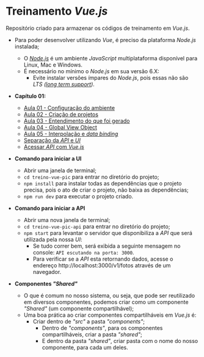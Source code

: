 # Treinamento _Vue.js_

Repositório criado para armazenar os códigos de treinamento em _Vue.js_.

- Para poder desenvolver utilizando _Vue_, é preciso da plataforma _Node.js_ instalada;
  - O _[Node.js](https://nodejs.org/pt)_ é um ambiente _JavaScript_ multiplataforma disponível para Linux, Mac e Windows.
  - É necessário no mínimo o _Node.js_ em sua versão 6.X:
    - Evite instalar versões ímpares do _Node.js_, pois essas não são _LTS ([long term support](https://pt.wikipedia.org/wiki/Suporte_de_longo_prazo))_.

- **Capítulo 01:**
  - [Aula 01 - Configuração do ambiente](docs/AULA_01.md)
  - [Aula 02 - Criação de projetos](docs/AULA_02.md)
  - [Aula 03 - Entendimento do que foi gerado](docs/AULA_03.md)
  - [Aula 04 - Global View Object](docs/AULA_04.md)
  - [Aula 05 - Interpolação e _data binding_](docs/AULA_05.md)
  - [Separação da _API_ e _UI_](docs/SEPARACAO_PROJETOS.md)
  - [Acessar _API_ com _Vue.js_](docs/ACESSO_API.md)

- **Comando para iniciar a UI**
  - Abrir uma janela de terminal;
  - `cd treino-vue-pic` para entrar no diretório do projeto;
  - `npm install` para instalar todas as dependências que o projeto precisa, pois o ato de criar o projeto, não baixa as dependências;
  - `npm run dev` para executar o projeto criado.

- **Comando para iniciar a API**
  - Abrir uma nova janela de terminal;
  - `cd treino-vue-pic-api` para entrar no diretório do projeto;
  - `npm start` para levantar o servidor que disponibiliza a _API_ que será utilizada pela nossa _UI_:
    - Se tudo correr bem, será exibida a seguinte mensagem no console: `API escutando na porta: 3000`.
    - Para verificar se a _API_ esta retornando dados, acesse o endereço http://localhost:3000/v1/fotos através de um navegador.

- **Componentes _"Shared"_**
  - O que é comum no nosso sistema, ou seja, que pode ser reutilizado em diversos componentes, podemos criar como um componente _"Shared"_ (um componente compartilhável);
  - Uma boa prática ao criar componentes compartilháveis em _Vue.js_ é:
    - Criar dentro de _"src"_ a pasta _"components"_;
      - Dentro de _"components"_, para os componentes compartilháveis, criar a pasta _"shared"_;
      - E dentro da pasta _"shared"_, criar pasta com o nome do nosso componente, para cada um deles.

